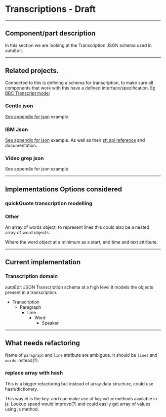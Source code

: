 # Transcriptions - Draft

<!--
- Component/part description
- Related projects. Eg parts that look good, or previous implementations. But might not be considered for implementation options 
- Implementations Options considered
- Current implementation
- What needs refactoring
-->

---

## Component/part description 

In this section we are looking at the Transcription JSON schema used in autoEdit. 


---

## Related projects.

Connected to this is defining a schema for transcription, to make sure all components that work with this have a defined interface/specification. Eg  [BBC Transcript model](https://github.com/bbc/transcript-model)
 



<!--### starTime

 I used start time coz some other project was using htat-->

### Gentle json 

[See appendix for json](/gentle-json-transcription-specs.md) example.

<!-- link to appendix -->


### IBM Json  

[See appendix for json](/ibm-watson-json-specs.md) example. As well as their [stt api reference](https://www.ibm.com/watson/developercloud/speech-to-text/api/v1/) and documentation.

<!-- TODO: update in appendix -->

### Video grep json 

See appendix for json example.

<!-- TODO: link to appendix -->

---

## Implementations Options considered


### quickQuote transcription modelling 

<!-- see dissertation chapter, perhaps add in appendix, or add that diss on gitbook.or just get relevant summary -->


### Other

An array of words object, to represent lines this could also be a nested array of word objects. 

Where the word object at a minimum as a start, end time and text attribute.

---

## Current implementation 

### Transcription domain
<!-- TODO: google drawings diagram of transcription components
-->

autoEdit JSON Transcription schema at a high level it models the objects present in a transcription.

- Transcription 
  - Paragraph 
    - Line 
      - Word 
        - Speaker



<!-- TODO: Link to appendix data structure autoEdit transcription json --> 

---

## What needs refactoring 

Name of `paragraph` and `line` attribute are ambiguos. 
It should be `lines` and `words` instead(?).



### replace array with hash
This is a bigger refactoring but instead of array data structure, could use hash/dictionary.

This way id is the key. and can make use of `key` `value` methods available in js. 
Lookup speed would improve(?) and could easily get array of values using js method. 
<!-- example -->







